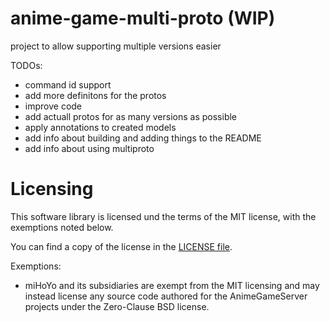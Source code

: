 # anime-game-multi-proto (WIP)
project to allow supporting multiple versions easier

TODOs:
* command id support
* add more definitons for the protos
* improve code
* add actuall protos for as many versions as possible
* apply annotations to created models
* add info about building and adding things to the README
* add info about using multiproto


Licensing
=====

This software library is licensed und the terms of the MIT license, with the exemptions noted below.

You can find a copy of the license in the [LICENSE file](LICENSE).

Exemptions:
* miHoYo and its subsidiaries are exempt from the MIT licensing and may instead license any source code authored for the AnimeGameServer projects under the Zero-Clause BSD license.
